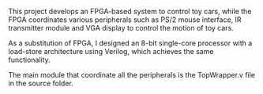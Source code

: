 This project develops an FPGA-based system to control toy cars, while the FPGA coordinates various peripherals such as PS/2 mouse interface, IR transmitter module and VGA display to control the motion of toy cars. 

As a substitution of FPGA, I designed an 8-bit single-core processor with a load-store architecture using Verilog, which achieves the same functionality. 

The main module that coordinate all the peripherals is the TopWrapper.v file in the source folder.
